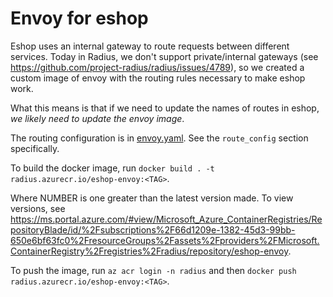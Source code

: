 # Envoy for eshop

Eshop uses an internal gateway to route requests between different services. Today in Radius, we don't support private/internal gateways (see https://github.com/project-radius/radius/issues/4789), so we created a custom image of envoy with the routing rules necessary to make eshop work.

What this means is that if we need to update the names of routes in eshop, *we likely need to update the envoy image*.

The routing configuration is in [envoy.yaml](envoy.yaml). See the `route_config` section specifically.

To build the docker image, run `docker build . -t radius.azurecr.io/eshop-envoy:<TAG>`.

Where NUMBER is one greater than the latest version made. To view versions, see https://ms.portal.azure.com/#view/Microsoft_Azure_ContainerRegistries/RepositoryBlade/id/%2Fsubscriptions%2F66d1209e-1382-45d3-99bb-650e6bf63fc0%2FresourceGroups%2Fassets%2Fproviders%2FMicrosoft.ContainerRegistry%2Fregistries%2Fradius/repository/eshop-envoy.

To push the image, run `az acr login -n radius` and then `docker push radius.azurecr.io/eshop-envoy:<TAG>`.

